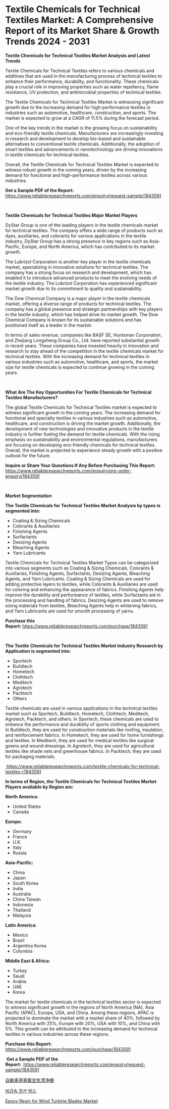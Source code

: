 <p><h1>Textile Chemicals for Technical Textiles Market: A Comprehensive Report of its Market Share & Growth Trends 2024 - 2031</h1></p><p><strong>Textile Chemicals for Technical Textiles Market Analysis and Latest Trends</strong></p>
<p><p>Textile Chemicals for Technical Textiles refers to various chemicals and additives that are used in the manufacturing process of technical textiles to enhance their performance, durability, and functionality. These chemicals play a crucial role in improving properties such as water repellency, flame resistance, UV protection, and antimicrobial properties of technical textiles.</p><p>The Textile Chemicals for Technical Textiles Market is witnessing significant growth due to the increasing demand for high-performance textiles in industries such as automotive, healthcare, construction, and sports. The market is expected to grow at a CAGR of 11.5% during the forecast period.</p><p>One of the key trends in the market is the growing focus on sustainability and eco-friendly textile chemicals. Manufacturers are increasingly investing in research and development to develop bio-based and sustainable alternatives to conventional textile chemicals. Additionally, the adoption of smart textiles and advancements in nanotechnology are driving innovations in textile chemicals for technical textiles.</p><p>Overall, the Textile Chemicals for Technical Textiles Market is expected to witness robust growth in the coming years, driven by the increasing demand for functional and high-performance textiles across various industries.</p></p>
<p><strong>Get a Sample PDF of the Report:&nbsp;</strong> <a href="https://www.reliableresearchreports.com/enquiry/request-sample/1843591">https://www.reliableresearchreports.com/enquiry/request-sample/1843591</a></p>
<p>&nbsp;</p>
<p><strong>Textile Chemicals for Technical Textiles Major Market Players</strong></p>
<p><p>DyStar Group is one of the leading players in the textile chemicals market for technical textiles. The company offers a wide range of products such as dyes, auxiliaries, and colorants for various applications in the textile industry. DyStar Group has a strong presence in key regions such as Asia-Pacific, Europe, and North America, which has contributed to its market growth.</p><p>The Lubrizol Corporation is another key player in the textile chemicals market, specializing in innovative solutions for technical textiles. The company has a strong focus on research and development, which has enabled it to introduce advanced products to meet the evolving needs of the textile industry. The Lubrizol Corporation has experienced significant market growth due to its commitment to quality and sustainability.</p><p>The Dow Chemical Company is a major player in the textile chemicals market, offering a diverse range of products for technical textiles. The company has a global presence and strategic partnerships with key players in the textile industry, which has helped drive its market growth. The Dow Chemical Company is known for its sustainable solutions and has positioned itself as a leader in the market.</p><p>In terms of sales revenue, companies like BASF SE, Huntsman Corporation, and Zhejiang Longsheng Group Co., Ltd. have reported substantial growth in recent years. These companies have invested heavily in innovation and research to stay ahead of the competition in the textile chemicals market for technical textiles. With the increasing demand for technical textiles in various industries such as automotive, healthcare, and sports, the market size for textile chemicals is expected to continue growing in the coming years.</p></p>
<p>&nbsp;</p>
<p><strong>What Are The Key Opportunities For Textile Chemicals for Technical Textiles Manufacturers?</strong></p>
<p><p>The global Textile Chemicals for Technical Textiles market is expected to witness significant growth in the coming years. The increasing demand for functional and specialty textiles in various industries such as automotive, healthcare, and construction is driving the market growth. Additionally, the development of new technologies and innovative products in the textile industry is further fueling the demand for textile chemicals. With the rising emphasis on sustainability and environmental regulations, manufacturers are focusing on developing eco-friendly chemicals for technical textiles. Overall, the market is projected to experience steady growth with a positive outlook for the future.</p></p>
<p><strong>Inquire or Share Your Questions If Any Before Purchasing This Report:</strong> <a href="https://www.reliableresearchreports.com/enquiry/pre-order-enquiry/1843591">https://www.reliableresearchreports.com/enquiry/pre-order-enquiry/1843591</a></p>
<p>&nbsp;</p>
<p><strong>Market Segmentation</strong></p>
<p><strong>The Textile Chemicals for Technical Textiles Market Analysis by types is segmented into:</strong></p>
<p><ul><li>Coating & Sizing Chemicals</li><li>Colorants & Auxiliaries</li><li>Finishing Agents</li><li>Surfactants</li><li>Desizing Agents</li><li>Bleaching Agents</li><li>Yarn Lubricants</li></ul></p>
<p><p>Textile Chemicals for Technical Textiles Market Types can be categorized into various segments such as Coating & Sizing Chemicals, Colorants & Auxiliaries, Finishing Agents, Surfactants, Desizing Agents, Bleaching Agents, and Yarn Lubricants. Coating & Sizing Chemicals are used for adding protective layers to textiles, while Colorants & Auxiliaries are used for coloring and enhancing the appearance of fabrics. Finishing Agents help improve the durability and performance of textiles, while Surfactants aid in the processing and handling of fabrics. Desizing Agents are used to remove sizing materials from textiles, Bleaching Agents help in whitening fabrics, and Yarn Lubricants are used for smooth processing of yarns.</p></p>
<p><strong>Purchase this Report:&nbsp;</strong><a href="https://www.reliableresearchreports.com/purchase/1843591">https://www.reliableresearchreports.com/purchase/1843591</a></p>
<p>&nbsp;</p>
<p><strong>The Textile Chemicals for Technical Textiles Market Industry Research by Application is segmented into:</strong></p>
<p><ul><li>Sportech</li><li>Buildtech</li><li>Hometech</li><li>Clothtech</li><li>Meditech</li><li>Agrotech</li><li>Packtech</li><li>Others</li></ul></p>
<p><p>Textile chemicals are used in various applications in the technical textiles market such as Sportech, Buildtech, Hometech, Clothtech, Meditech, Agrotech, Packtech, and others. In Sportech, these chemicals are used to enhance the performance and durability of sports clothing and equipment. In Buildtech, they are used for construction materials like roofing, insulation, and reinforcement fabrics. In Hometech, they are used for home furnishings and textiles. In Meditech, they are used for medical textiles like surgical gowns and wound dressings. In Agrotech, they are used for agricultural textiles like shade nets and greenhouse fabrics. In Packtech, they are used for packaging materials.</p></p>
<p><a href="https://www.reliableresearchreports.com/textile-chemicals-for-technical-textiles-r1843591">&nbsp;https://www.reliableresearchreports.com/textile-chemicals-for-technical-textiles-r1843591</a></p>
<p><strong>In terms of Region, the Textile Chemicals for Technical Textiles Market Players available by Region are:</strong></p>
<p>
    <p> <strong> North America: </strong>
        <ul>
            <li>United States</li>
            <li>Canada</li>
        </ul>
        </p> 
    <p> <strong> Europe: </strong>
        <ul>
            <li>Germany</li>
            <li>France</li>
            <li>U.K.</li>
            <li>Italy</li>
            <li>Russia</li>
        </ul>
        </p> 
    <p> <strong> Asia-Pacific: </strong>
        <ul>
            <li>China</li>
            <li>Japan</li>
            <li>South Korea</li>
            <li>India</li>
            <li>Australia</li>
            <li>China Taiwan</li>
            <li>Indonesia</li>
            <li>Thailand</li>
            <li>Malaysia</li>
        </ul>
        </p> 
    <p> <strong> Latin America: </strong>
        <ul>
            <li>Mexico</li>
            <li>Brazil</li>
            <li>Argentina Korea</li>
            <li>Colombia</li>
        </ul>
        </p> 
    <p> <strong> Middle East & Africa: </strong>
        <ul>
            <li>Turkey</li>
            <li>Saudi</li>
            <li>Arabia</li>
            <li>UAE</li>
            <li>Korea</li>
        </ul>
    </p>
    </p>
<p><p>The market for textile chemicals in the technical textiles sector is expected to witness significant growth in the regions of North America (NA), Asia Pacific (APAC), Europe, USA, and China. Among these regions, APAC is projected to dominate the market with a market share of 40%, followed by North America with 25%, Europe with 20%, USA with 10%, and China with 5%. This growth can be attributed to the increasing demand for technical textiles in various industries across these regions.</p></p>
<p><strong>Purchase this Report: </strong><a href="https://www.reliableresearchreports.com/purchase/1843591">https://www.reliableresearchreports.com/purchase/1843591</a></p>
<p>&nbsp;<strong>Get a Sample PDF of the Report:&nbsp;&nbsp;</strong><a href="https://www.reliableresearchreports.com/enquiry/request-sample/1843591">https://www.reliableresearchreports.com/enquiry/request-sample/1843591</a></p>
<p><strong></strong></p>
<p><p><a href="https://github.com/JoanaNitzsche/Market-Research-Report-List-1/blob/main/4031872138403.md">自動車用車載空気清浄機</a></p><p><a href="https://github.com/mithunmistry2258/Market-Research-Report-List-1/blob/main/9928237144445.md">비금속 정션 박스</a></p><p><a href="https://github.com/Paul14Anderson63/Market-Research-Report-List-4/blob/main/epoxy-resin-for-wind-turbine-blades-market.md">Epoxy Resin for Wind Turbine Blades Market</a></p></p>
